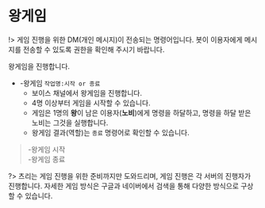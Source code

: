 # 왕게임

!> 게임 진행을 위한 DM(개인 메시지)이 전송되는 명령어입니다. 봇이 이용자에게 메시지를 전송할 수 있도록 권한을 확인해 주시기 바랍니다.

왕게임을 진행합니다.

- -왕게임 `작업명:시작 or 종료`
  - 보이스 채널에서 왕게임을 진행합니다.
  - 4명 이상부터 게임을 시작할 수 있습니다.
  - 게임은 1명의 **왕**이 남은 이용자(**노비**)에게 명령을 하달하고, 명령을 하달 받은 노비는 그것을 실행합니다.
  - 왕게임 결과(역할)는 `종료` 명령어로 확인할 수 있습니다.

> -왕게임 시작 \
> -왕게임 종료

?> 츠리는 게임 진행을 위한 준비까지만 도와드리며, 게임 진행은 각 서버의 진행자가 진행합니다. 자세한 게임 방식은 구글과 네이버에서 검색을 통해 다양한 방식으로 구상할 수 있습니다.
